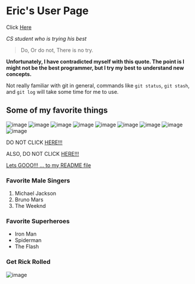# Eric's User Page
Click [Here](#Get-Rick-Rolled)

_CS student who is trying his best_
>Do, Or do not, There is no try.

__Unfortunately, I have contradicted myself with this quote. 
The point is I might not be the best programmer, but I try my best to understand new concepts.__

Not really familiar with git in general, commands like `git status`, `git stash`, and `git log` will take some time for me to use. 

## Some of my favorite things
![image](https://user-images.githubusercontent.com/93348111/193199431-5388735a-4dce-4b3a-b849-fe34e92d42de.png)
![image](https://user-images.githubusercontent.com/93348111/193199504-2bcfa5ba-4ee3-45df-9488-e84b21e0513f.png)
![image](https://user-images.githubusercontent.com/93348111/193199604-fee7ee9f-0915-4f22-bd55-50c2211fc76f.png)
![image](https://user-images.githubusercontent.com/93348111/193199822-ae24e399-1b96-45dc-86af-ca054075c830.png)
![image](https://user-images.githubusercontent.com/93348111/193199845-c821fe25-6488-40da-b5bc-75033330bc1a.png)
![image](https://user-images.githubusercontent.com/93348111/193199908-60e7c718-ebde-40a2-b600-0bd728b54980.png)
![image](https://user-images.githubusercontent.com/93348111/193200244-21f1ec5a-30a0-4dcd-a288-eeaa22512462.png)
![image](https://user-images.githubusercontent.com/93348111/193200053-e227f8cf-bc64-4e2d-8862-09b71796628d.png)
![image](https://user-images.githubusercontent.com/93348111/193203147-863d8657-fbf0-4245-b529-be9c05025d0b.png)

DO NOT CLICK [HERE!!!](https://shattereddisk.github.io/rickroll/rickroll.mp4)

ALSO, DO NOT CLICK [HERE!!!](https://www.youtube.com/watch?v=4RSPh-JnsBA)

[Lets GOOO!!! ... to my README file](README.md)

### Favorite Male Singers
1. Michael Jackson
2. Bruno Mars
3. The Weeknd

### Favorite Superheroes
- Iron Man
- Spiderman 
- The Flash



### Get Rick Rolled
![image](https://user-images.githubusercontent.com/93348111/193202899-1fe879a0-79e3-455f-bd16-908cd88127c5.png)
